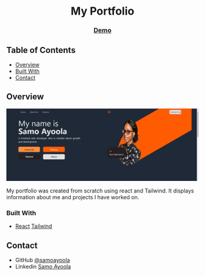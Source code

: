 <!-- Please update value in the {}  -->

<h1 align="center">My Portfolio</h1>

<div align="center">
  <h3>
    <a href="https://samoayoola.netlify.app/" target="_blank" >
      Demo
    </a>
  </h3>
</div>

<!-- TABLE OF CONTENTS -->

## Table of Contents

- [Overview](#overview)
- [Built With](#built-with)
- [Contact](#contact)


<!-- OVERVIEW -->

## Overview

![screenshot](https://github.com/ayoolasamo/portfolio1/blob/master/img.PNG)

My portfolio was created from scratch using react and Tailwind. It displays information about me and projects I have worked on.


### Built With

<!-- This section should list any major frameworks that you built your project using. Here are a few examples.-->

- [React](https://reactjs.org/)
[Tailwind](https://tailwindcss.com/)


## Contact
- GitHub [@samoayoola](https://{github.com/samoayoola})
- Linkedin [Samo Ayoola](https://www.linkedin.com/in/ayoolasamo/)

